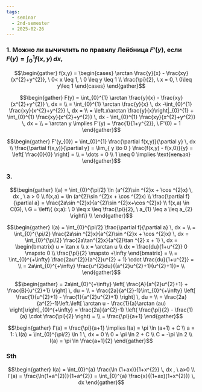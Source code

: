 ```yaml
---
tags:
  - seminar
  - 2nd-semester
  - 2025-02-26
---
```


### 1. Можно ли вычичлить по правилу Лейбница $F'(y)$, если $F(y) = \int_{0}^{1} f(x,y) \, dx$,

$$\begin{gather}
f(x,y) = \begin{cases}
\arctan \frac{y}{x} - \frac{xy}{x^{2}+y^{2}}, \ 0< x \leq 1, \ 0 \leq y \leq 1 \\
\frac{\pi}{2}, \ x = 0, \ 0\leq y\leq 1
\end{cases}
\end{gather}$$

$$\begin{gather}
F(y) = \int_{0}^{1} \arctan \frac{y}{x} - \frac{xy}{x^{2}+y^{2}} \, dx = \\
= \int_{0}^{1} \arctan \frac{y}{x} \, dx -\int_{0}^{1} \frac{xy}{x^{2}+y^{2}} \, dx = \\
= \left.x\arctan \frac{y}{x}\right|_{0}^{1} + \int_{0}^{1} \frac{xy}{x^{2}+y^{2}} \, dx - \int_{0}^{1} \frac{xy}{x^{2}+y^{2}} \, dx = \\
= \arctan y \implies F'(y) = \frac{1}{1+y^{2}}, \ F'(0) = 1
\end{gather}$$

$$\begin{gather}
F'(y_{0}) = \int_{0}^{1} \frac{\partial f(x,y)}{\partial y} \, dx \\
\frac{\partial f(x,y)}{\partial y} = \lim_{ y \to 0 } \frac{f(x,y) - f(x,0)}{y} = \left[ \frac{0}{0} \right] = \\
= \dots = 0 \\
1 \neq 0 \implies \text{нельзя}
\end{gather}$$

### 3. 

$$\begin{gather}
I(a) = \int_{0}^{\pi/2} \ln (a^{2}\sin ^{2}x + \cos ^{2}x) \, dx , \ a > 0 \\
f(x,a) = \ln (a^{2}\sin ^{2}x + \cos ^{2}x) \\
\frac{\partial f}{\partial a} = \frac{2a\sin ^{2}x}{a^{2}\sin ^{2}x+\cos ^{2}x} \\
f(x,a) \in C(G), \ G = \left\{  (x;a): \ 0 \leq x \leq \frac{\pi}{2}, \ a_{1} \leq a \leq a_{2} \right\} \\
\end{gather}$$

$$\begin{gather}
I(a) = \int_{0}^{\pi/2} \frac{\partial f}{\partial a} \, dx = \\
= \int_{0}^{\pi/2} \frac{2a\sin ^{2}x}{a^{2}\sin ^{2}x + \cos ^{2}x} \, dx = \int_{0}^{\pi/2} \frac{2a\tan^{2}x}{a^{2}\tan ^{2} x + 1} \, dx = \begin{bmatrix}
u = \tan x \\
x = \arctan u \\
dx = \frac{du}{1+u^{2}}
0 \mapsto 0 \\
\frac{\pi}{2} \mapsto +\infty
\end{bmatrix} = \\
= \int_{0}^{+\infty} \frac{2au^{2}}{a^{2}u^{2} + 1} \cdot \frac{du}{1+u^{2}} = \\
= 2a\int_{0}^{+\infty} \frac{u^{2}du}{(a^{2}u^{2}+1)(u^{2}+1)}= \\
\end{gather}$$

$$\begin{gather}
= 2a\int_{0}^{+\infty} \left[ \frac{A}{a^{2}u^{2}+1} + \frac{B}{u^{2}+1} \right] \, du = \\
= \frac{2a}{a^{2}-1}\int_{0}^{+\infty} \left[ \frac{1}{u^{2}+1} - \frac{1}{a^{2}u^{2}+1} \right]  \, du = \\
= \frac{2a}{a^{2}-1}\left.\left[ \arctan u - \frac{1}{a}\arctan (au) \right]\right|_{0}^{+\infty} = \frac{2a}{a^{2}-1} \left( \frac{\pi}{2} - \frac{1}{a} \cdot \frac{\pi}{2} \right) = \\
= \frac{\pi}{a+1}
\end{gather}$$

$$\begin{gather}
I'(a) = \frac{\pi}{a+1} \implies I(a) = \pi \ln (a+1) + C \\
a = 1: \ I(a) = \int_{0}^{\pi/2} \ln 1 \, dx = 0 \\
0 = \pi \ln 2 + C \\
C = -\pi \ln 2 \\
I(a) = \pi \ln \frac{a+1}{2}
\end{gather}$$

### Sth

$$\begin{gather}
I(a) = \int_{0}^{a} \frac{\ln (1+ax)}{1+x^{2}} \, dx , \ a>0 \\
I'(a) = \frac{\ln(1+a^{2})}{1+a^{2}} = \int_{0}^{a} \frac{x}{(1+ax)(1+x^{2})} \, dx 
\end{gather}$$